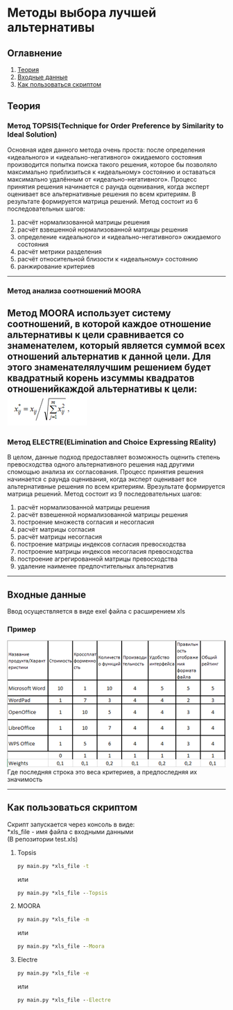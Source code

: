 # Методы выбора лучшей альтернативы  
## Оглавнение

1. [Теория](#Теория)  
2. [Входные данные](#Входные-данные)
3. [Как пользоваться скриптом](#Как-пользоваться-скриптом)

## Теория
### Метод TOPSIS(Technique   for   Order   Preference   by Similarity   to   Ideal   Solution)

Основная идея данного метода очень проста: после определения «идеального» и «идеально-негативного» ожидаемого состояния 
производится попытка поиска такого решения, которое бы позволяло максимально приблизиться к «идеальному» состоянию 
и оставаться максимально удалённым от «идеально-негативного». Процесс принятия решения начинается с раунда оценивания,
когда эксперт оценивает все альтернативные решения по всем критериям. В результате формируется матрица решений.
Метод состоит из 6 последовательных шагов:  
1. расчёт нормализованной матрицы решения
2. расчёт взвешенной нормализованной матрицы решения
3. определение «идеального» и «идеально-негативного» ожидаемого состояния
4. расчёт метрики разделения
5. расчёт относительной близости к «идеальному» состоянию
6. ранжирование критериев
---
### Метод  анализа  соотношений MOORA  
Метод  MOORA  использует  систему  соотношений,  в  которой  каждое  отношение альтернативы к цели сравнивается со 
знаменателем, который является суммой всех отношений альтернатив к данной цели. Для этого знаменателялучшим решением 
будет квадратный корень изсуммы квадратов отношенийкаждой альтернативы к цели:
![Формула для MOORA](picts/MOORA.PNG)
---
### Метод ELECTRE(ELimination and Choice Expressing REality)
В целом, данные подход предоставляет возможность оценить степень превосходства одного альтернативного решения над 
другими спомощью анализа их согласования. Процесс принятия решения начинается с раунда оценивания, когда эксперт 
оценивает все альтернативные решения по всем критериям. Врезультате формируется матрица решений. Метод состоит из 9 
последовательных шагов:
1. расчёт нормализованной матрицы решения
2. расчёт взвешенной нормализованной матрицы решения
3. построение множеств согласия и несогласия
4. расчёт матрицы согласия
5. расчёт матрицы несогласия
6. построение матрицы индексов согласия превосходства
7. построение матрицы индексов несогласия превосходства
8. построение агрегированной матрицы превосходства
9. удаление наименее предпочтительных альтернатив
***
## Входные данные
Ввод осуществляется в виде exel файла с расширением xls
### Пример
![Enter example](picts/Example_enter.PNG)  
Где последняя строка это веса критериев, а предпоследняя их значимость
***
## Как пользоваться скриптом
Скрипт запускается через консоль в виде:  
*xls_file - имя файла с входными данными  
(В репозитории test.xls)
1. Topsis
    ```cmd
    py main.py *xls_file -t 
    ```
    или
    ```cmd
    py main.py *xls_file --Topsis 
    ```
2. MOORA
    ```cmd
    py main.py *xls_file -m
    ```
    или
    ```cmd
    py main.py *xls_file --Moora 
    ```
3. Electre
    ```cmd
    py main.py *xls_file -e
    ```
    или
    ```cmd
    py main.py *xls_file --Electre 
    ```
